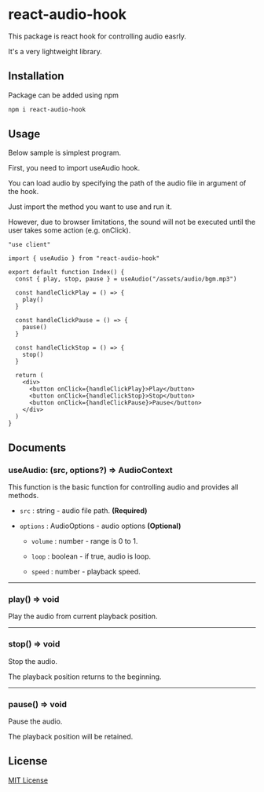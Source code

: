 # react-audio-hook

This package is react hook for controlling audio easrly.

It's a very lightweight library.

## Installation

Package can be added using npm

```bash
npm i react-audio-hook
```

## Usage

Below sample is simplest program.

First, you need to import useAudio hook.

You can load audio by specifying the path of the audio file in argument of the hook.

Just import the method you want to use and run it.

However, due to browser limitations, the sound will not be executed until the user takes some action (e.g. onClick).

```tsx
"use client"

import { useAudio } from "react-audio-hook"

export default function Index() {
  const { play, stop, pause } = useAudio("/assets/audio/bgm.mp3")

  const handleClickPlay = () => {
    play()
  }
  
  const handleClickPause = () => {
    pause()
  }
  
  const handleClickStop = () => {
    stop()
  }
  
  return (
    <div>
      <button onClick={handleClickPlay}>Play</button>
      <button onClick={handleClickStop}>Stop</button>
      <button onClick={handleClickPause}>Pause</button>
    </div>
  )
}
```

## Documents

### useAudio: (src, options?) => AudioContext

This function is the basic function for controlling audio and provides all methods.

- ``src`` : string - audio file path. **(Required)**

- ``options`` : AudioOptions - audio options **(Optional)**

  - ``volume`` : number - range is 0 to 1.

  - ``loop`` : boolean - if true, audio is loop.

  - ``speed`` : number - playback speed.

---

### play() => void

Play the audio from current playback position.

---

### stop() => void

Stop the audio.

The playback position returns to the beginning.

---

### pause() => void

Pause the audio.

The playback position will be retained.

## License

[MIT License](https://opensource.org/license/mit)
